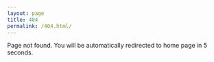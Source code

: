 ```yaml
---
layout: page
title: 404
permalink: /404.html/
---
```

Page not found.
You will be automatically redirected to home page in 5 seconds.
